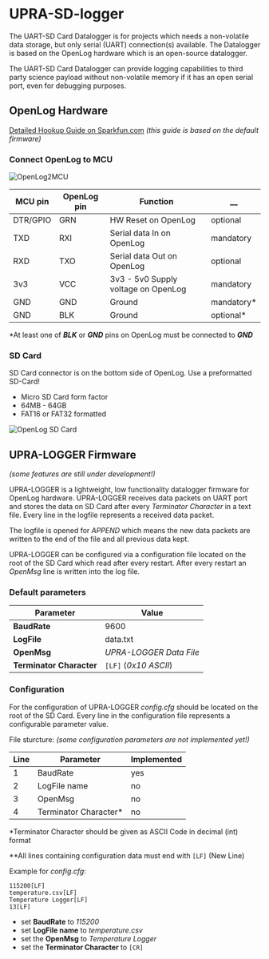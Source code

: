 # UPRA-SD-logger

The UART-SD Card Datalogger is for projects which needs a non-volatile data storage, but only serial (UART) connection(s) available. The Datalogger is based on the OpenLog hardware which is an open-source datalogger.

The UART-SD Card Datalogger can provide logging capabilities to third party science payload without non-volatile memory if it has an open serial port, even for debugging purposes.

## OpenLog Hardware

[Detailed Hookup Guide on Sparkfun.com](https://learn.sparkfun.com/tutorials/openlog-hookup-guide) _(this guide is based on the default firmware)_

### Connect OpenLog to MCU

![OpenLog2MCU](https://github.com/legokor/UPRA-doksik/blob/master/Wiki_Pictures/SD_logger/openlog2mcu.png)

MCU pin | OpenLog pin | Function |__
-------------|-------------|----------------|------
DTR/GPIO | GRN | HW Reset on OpenLog | optional
TXD | RXI | Serial data In on OpenLog | mandatory
RXD | TXO | Serial data Out on OpenLog | optional
3v3 | VCC | 3v3 - 5v0 Supply voltage on OpenLog | mandatory
GND | GND | Ground | mandatory*
GND | BLK | Ground | optional*

*At least one of **_BLK_** or **_GND_** pins on OpenLog must be connected to **_GND_**

### SD Card

SD Card connector is on the bottom side of OpenLog. Use a preformatted SD-Card!
* Micro SD Card form factor
* 64MB - 64GB
* FAT16 or FAT32 formatted

![OpenLog SD Card](https://cdn.sparkfun.com/r/600-600/assets/learn_tutorials/4/9/8/microSDSlot.jpg)

## UPRA-LOGGER Firmware

_(some features are still under development!)_

UPRA-LOGGER is a lightweight, low functionality datalogger firmware for OpenLog hardware. UPRA-LOGGER receives data packets on UART port and stores the data on SD Card after every _Terminator Character_ in a text file. Every line in the logfile represents a received data packet.

The logfile is opened for _APPEND_ which means the new data packets are written to the end of the file and all previous data kept.

UPRA-LOGGER can be configured via a configuration file located on the root of the SD Card which read after every restart. After every restart an _OpenMsg_ line is written into the log file.

### Default parameters

Parameter | Value
-------------|-------------
**BaudRate** | 9600
**LogFile** | data.txt
**OpenMsg** | _UPRA-LOGGER Data File_
**Terminator Character** | `[LF]` (_0x10 ASCII_)

### Configuration

For the configuration of UPRA-LOGGER _config.cfg_ should be located on the root of the SD Card. Every line in the configuration file represents a configurable parameter value.

File sturcture: _(some configuration parameters are not implemented yet!)_

Line | Parameter | Implemented
-------------|-------------|-------------
1 | BaudRate| yes
2 | LogFile name | no
3 | OpenMsg | no
4 | Terminator Character* | no

*Terminator Character should be given as ASCII Code in decimal (int) format

**All lines containing configuration data must end with `[LF]` (New Line)

Example for _config.cfg_:

```
115200[LF]
temperature.csv[LF]
Temperature Logger[LF]
13[LF]

```
* set **BaudRate** to _115200_
* set **LogFile name** to _temperature.csv_
* set the **OpenMsg** to _Temperature Logger_
* set the **Terminator Character** to `[CR]`
